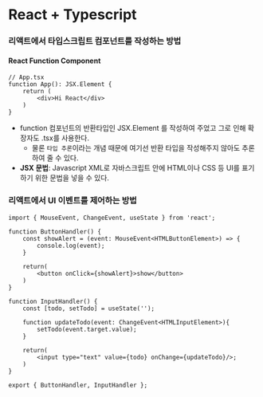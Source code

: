 # React + Typescript

### 리액트에서 타입스크립트 컴포넌트를 작성하는 방법

#### React Function Component

```tsx
// App.tsx
function App(): JSX.Element {
    return (
        <div>Hi React</div>
    )
}
```

* function 컴포넌트의 반환타입인 JSX.Element 를 작성하여 주었고 그로 인해 확장자도 .tsx를 사용한다.
  * 물론 `타입 추론`이라는 개념 때문에 여기선 반환 타입을 작성해주지 않아도 추론하여 줄 수 있다.
* **JSX 문법**: Javascript XML로 자바스크립트 안에 HTML이나 CSS 등 UI를 표기하기 위한 문법을 넣을 수 있다.

### 리액트에서 UI 이벤트를 제어하는 방법

```tsx
import { MouseEvent, ChangeEvent, useState } from 'react';

function ButtonHandler() {
    const showAlert = (event: MouseEvent<HTMLButtonElement>) => {
        console.log(event);
    }
    
    return(
        <button onClick={showAlert}>show</button>
    )
}

function InputHandler() {
    const [todo, setTodo] = useState('');
    
    function updateTodo(event: ChangeEvent<HTMLInputElement>){
        setTodo(event.target.value);
    }
    
    return(
        <input type="text" value={todo} onChange={updateTodo}/>;
    )
}

export { ButtonHandler, InputHandler };
```
